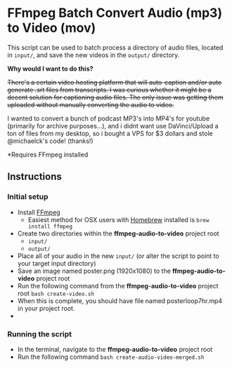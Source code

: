 # FFmpeg Batch Convert Audio (mp3) to Video (mov)

This script can be used to batch process a directory of audio files, located in `input/`, and save the new videos in the `output/` directory.

**Why would I want to do this?**

~~There's a certain video hosting platform that will auto-caption and/or auto generate .srt files from transcripts. I was curious whether it might be a decent solution for captioning audio files. The only issue was getting them uploaded without manually converting the audio to video.~~

I  wanted to convert a bunch of podcast MP3's into MP4's for youtube (primarily for archive purposes...), and i didnt want use DaVinci/Upload a ton of files from my desktop, so i bought a VPS for $3 dollars and stole @michaelck's code! (thanks!)

\*Requires FFmpeg installed

## Instructions

### Initial setup

- Install [FFmpeg](https://www.ffmpeg.org/)
  - Easiest method for OSX users with [Homebrew](https://brew.sh/) installed is `brew install ffmpeg`
- Create two directories within the **ffmpeg-audio-to-video** project root
  - `input/`
  - `output/`
- Place all of your audio in the new `input/` (or alter the script to point to your target input directory)
- Save an image named poster.png (1920x1080) to the **ffmpeg-audio-to-video** project root
- Run the following command from  the **ffmpeg-audio-to-video** project root `bash create-video.sh`
- When this is complete, you should have file named posterloop7hr.mp4 in your project root.
- 
### Running the script

- In the terminal, navigate to the **ffmpeg-audio-to-video** project root
- Run the following command `bash create-audio-video-merged.sh`
